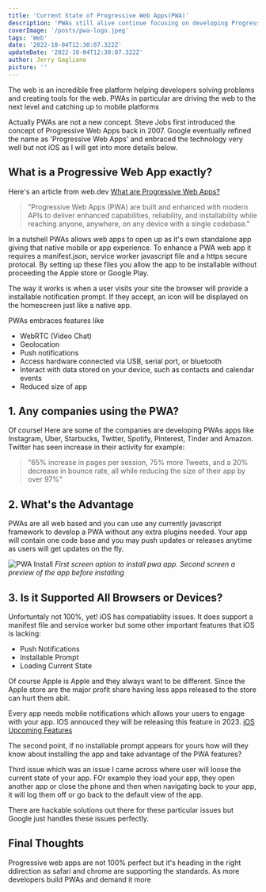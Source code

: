 ```yaml
---
title: 'Current State of Progressive Web Apps(PWA)'
description: 'PWAs still alive continue focusing on developing Progressive Web Apps (PWAs)'
coverImage: '/posts/pwa-logo.jpeg'
tags: 'Web'
date: '2022-10-04T12:30:07.322Z'
updateDate: '2022-10-04T12:30:07.322Z'
author: Jerry Gagliano
picture: ''
---
```


The web is an incredible free platform helping developers solving problems and creating tools for the web. PWAs in particular are driving the web to the next level and catching up to mobile platforms

Actually PWAs are not a new concept. Steve Jobs first introduced the concept of Progressive Web Apps back in 2007. Google eventually refined the name as 'Progressive Web Apps' and enbraced the technology very well but not iOS as I will get into more details below.
## What is a Progressive Web App exactly?
Here's an article from web.dev [What are Progressive Web Apps?](https://web.dev/what-are-pwas/)

> "Progressive Web Apps (PWA) are built and enhanced with modern APIs to deliver enhanced capabilities, reliability, and installability while reaching anyone, anywhere, on any device with a single codebase."

In a nutshell PWAs allows web apps to open up as it's own standalone app giving that native mobile or app experience. To enhance a PWA web app it requires a manifest.json, service worker javascript file and a https secure protocal. By setting up these files you allow the app to be installable without proceeding the Apple store or Google Play. 

The way it works is when a user visits your site the browser will provide a installable notification prompt. If they accept, an icon will be displayed on the homescreen just like a native app. 

PWAs embraces features like

 - WebRTC (Video Chat)
 - Geolocation
 - Push notifications 
 - Access hardware connected via USB, serial port, or bluetooth
 - Interact with data stored on your device, such as contacts and calendar events
 - Reduced size of app

## 1. Any companies using the PWA?

Of course! Here are some of the companies are developing PWAs apps like Instagram, Uber, Starbucks, Twitter, Spotify, Pinterest, Tinder and Amazon. Twitter has seen increase in their activity for example:
> "65% increase in pages per session, 75% more Tweets, and a 20% decrease in bounce rate, all while reducing the size of their app by over 97%"


## 2. What's the Advantage

PWAs are all web based and you can use any currently javascript framework to develop a PWA without  any extra plugins needed. Your app will contain one code base and you may push updates or releases anytime as users will get updates on the fly.

![PWA Install](/posts/install-pwa.png)
*First screen option to install pwa app. Second screen a preview
of the app before installing*


## 3. Is it Supported All Browsers or Devices?

Unfortuntaly not 100%, yet! iOS has compatiablity issues. It does support a manifest file and service worker but some other important features that iOS is lacking:

- Push Notifications
- Installable Prompt
- Loading Current State

Of course Apple is Apple and they always want to be different. Since the Apple
store are the major profit share having less apps released to the store can
hurt them abit.

Every app needs mobile notifications which allows your users to engage with your app. IOS annouced they will be releasing this feature in 2023. [iOS Upcoming Features](https://www.apple.com/ios/ios-16/features/)

The second point, if no installable prompt appears for yours how will they know about installing the app and take advantage of the PWA features?

Third issue which was an issue I came across where user will loose the current state of your app. FOr example they load your app, they open another app or close the phone and then when navigating back to your app, it will log them off or go back to the default view of the app.

There are hackable solutions out there for these particular issues but Google just handles these issues perfectly.


## Final Thoughts

Progressive web apps are not 100% perfect but it's heading in the right ddirection as safari and chrome are supporting the standards. As more developers build PWAs and demand it more

